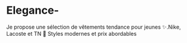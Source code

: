 # Elegance-
Je propose une sélection de vêtements tendance pour jeunes ✨.Nike, Lacoste et TN 🐊 Styles modernes et prix abordables
